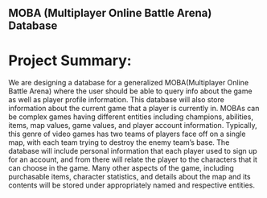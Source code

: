 ## MOBA (Multiplayer Online Battle Arena) Database

# Project Summary:

We are designing a database for a generalized MOBA(Multiplayer Online Battle Arena) where the user should be able to query info about the game as well as player profile information. This database will also store information about the current game that a player is currently in. MOBAs can be complex games having different entities including champions, abilities, items, map values, game values, and player account information. Typically, this genre of video games has two teams of players face off on a single map, with each team trying to destroy the enemy team’s base.  The database will include personal information that each player used to sign up for an account, and from there will relate the player to the characters that it can choose in the game. Many other aspects of the game, including purchasable items, character statistics, and details about the map and its contents will be stored under appropriately named and respective entities. 
